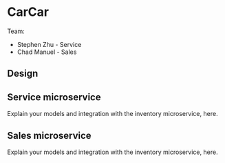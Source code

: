 # CarCar

Team:

* Stephen Zhu - Service
* Chad Manuel - Sales

## Design

## Service microservice

Explain your models and integration with the inventory
microservice, here.

## Sales microservice

Explain your models and integration with the inventory
microservice, here.
